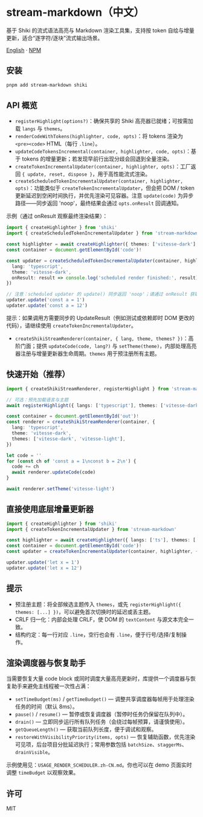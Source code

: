 # stream-markdown（中文）

基于 Shiki 的流式语法高亮与 Markdown 渲染工具集，支持按 token 自绘与增量更新，适合“逐字符/逐块”流式输出场景。

[English](./README.md) · [NPM](https://www.npmjs.com/package/stream-markdown)

## 安装

```sh
pnpm add stream-markdown shiki
```

## API 概览

- `registerHighlight(options?)`：确保共享的 Shiki 高亮器已就绪；可按需加载 `langs` 与 `themes`。
- `renderCodeWithTokens(highlighter, code, opts)`：将 tokens 渲染为 `<pre><code>` HTML（每行 `.line`）。
- `updateCodeTokensIncremental(container, highlighter, code, opts)`：基于 tokens 的增量更新；若发现早前行出现分歧会回退到全量渲染。
- `createTokenIncrementalUpdater(container, highlighter, opts)`：工厂返回 `{ update, reset, dispose }`，用于高性能流式渲染。
- `createScheduledTokenIncrementalUpdater(container, highlighter, opts)`：功能类似于 `createTokenIncrementalUpdater`，但会把 DOM / token 更新延迟到空闲时间执行，并优先渲染可见容器。注意 `update(code)` 为异步路径——同步返回 'noop'，最终结果会通过 `opts.onResult` 回调通知。

示例（通过 onResult 观察最终渲染结果）：

```ts
import { createHighlighter } from 'shiki'
import { createScheduledTokenIncrementalUpdater } from 'stream-markdown'

const highlighter = await createHighlighter({ themes: ['vitesse-dark'], langs: ['typescript'] })
const container = document.getElementById('code')!

const updater = createScheduledTokenIncrementalUpdater(container, highlighter, {
  lang: 'typescript',
  theme: 'vitesse-dark',
  onResult: result => console.log('scheduled render finished:', result),
})

// 注意：scheduled updater 的 update() 同步返回 'noop'；请通过 onResult 获取最终状态
updater.update('const a = 1')
updater.update('const a = 12')
```

提示：如果调用方需要同步的 UpdateResult（例如测试或依赖即时 DOM 更改的代码），请继续使用 `createTokenIncrementalUpdater`。
- `createShikiStreamRenderer(container, { lang, theme, themes? })`：高阶门面；提供 `updateCode(code, lang?)` 与 `setTheme(theme)`，内部处理高亮器注册与增量更新器生命周期。`themes` 用于预注册所有主题。

## 快速开始（推荐）

```ts
import { createShikiStreamRenderer, registerHighlight } from 'stream-markdown'

// 可选：预先加载语言与主题
await registerHighlight({ langs: ['typescript'], themes: ['vitesse-dark', 'vitesse-light'] })

const container = document.getElementById('out')!
const renderer = createShikiStreamRenderer(container, {
  lang: 'typescript',
  theme: 'vitesse-dark',
  themes: ['vitesse-dark', 'vitesse-light'],
})

let code = ''
for (const ch of 'const a = 1\nconst b = 2\n') {
  code += ch
  await renderer.updateCode(code)
}

await renderer.setTheme('vitesse-light')
```

## 直接使用底层增量更新器

```ts
import { createHighlighter } from 'shiki'
import { createTokenIncrementalUpdater } from 'stream-markdown'

const highlighter = await createHighlighter({ langs: ['ts'], themes: ['vitesse-dark'] })
const container = document.getElementById('code')!
const updater = createTokenIncrementalUpdater(container, highlighter, { lang: 'ts', theme: 'vitesse-dark' })

updater.update('let x = 1')
updater.update('let x = 12')
```

## 提示

- 预注册主题：将全部候选主题传入 `themes`，或先 `registerHighlight({ themes: [...] })`，可以避免首次切换时的延迟或丢主题。
- CRLF 归一化：内部会处理 CRLF，使 DOM 的 `textContent` 与源文本完全一致。
- 结构约定：每一行对应 `.line`，空行也会有 `.line`，便于行号/选择/复制操作。

## 渲染调度器与恢复助手

当需要恢复大量 code block 或同时调度大量高亮更新时，库提供一个调度器与恢复助手来避免主线程被一次性占满：

- `setTimeBudget(ms)` / `getTimeBudget()` — 调整共享调度器每帧用于处理渲染任务的时间（默认 8ms）。
- `pause()` / `resume()` — 暂停或恢复调度器（暂停时任务仍保留在队列中）。
- `drain()` — 立即同步运行所有队列任务（会绕过每帧预算，请谨慎使用）。
- `getQueueLength()` — 获取当前队列长度，便于调试和观察。
- `restoreWithVisibilityPriority(items, opts)` — 恢复辅助函数，优先渲染可见项，后台项目分批延迟执行；常用参数包括 `batchSize`、`staggerMs`、`drainVisible`。

示例使用见：`USAGE_RENDER_SCHEDULER.zh-CN.md`。你也可以在 demo 页面实时调整 `timeBudget` 以观察效果。

## 许可

MIT
